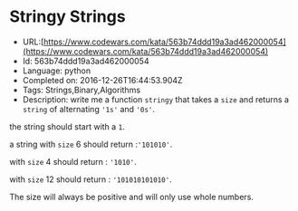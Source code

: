 # Stringy Strings

 - URL:[https://www.codewars.com/kata/563b74ddd19a3ad462000054](https://www.codewars.com/kata/563b74ddd19a3ad462000054)
 - Id: 563b74ddd19a3ad462000054
 - Language: python
 - Completed on: 2016-12-26T16:44:53.904Z
 - Tags: Strings,Binary,Algorithms
 - Description:
write me a function `stringy` that takes a `size` and returns a `string` of alternating `'1s'` and `'0s'`.

the string should start with a `1`.

a string with `size` 6 should return :`'101010'`.

with `size` 4 should return : `'1010'`.

with `size` 12 should return : `'101010101010'`.

The size will always be positive and will only use whole numbers.


